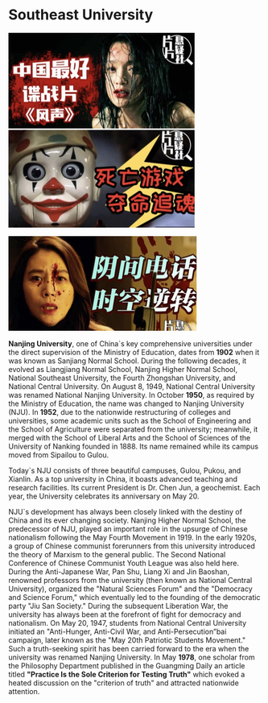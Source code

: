 # Southeast University

[![](images/3.jpg "ehall")](http://ehall.nju.edu.cn/ywtb-portal/official/index.html#/hall)
[![](images/1.jpg "nju")](https://www.nju.edu.cn/)


[![](images/2.jpg "grawww")](https://grawww.nju.edu.cn/)




**Nanjing University**, one of China`s key comprehensive universities under the direct supervision of the Ministry of Education, dates from **1902** when it was known as Sanjiang Normal School. During the following decades, it evolved as Liangjiang Normal School, Nanjing Higher Normal School, National Southeast University, the Fourth Zhongshan University, and National Central University. On August 8, 1949, National Central University was renamed National Nanjing University. In October **1950**, as required by the Ministry of Education, the name was changed to Nanjing University (NJU). In **1952**, due to the nationwide restructuring of colleges and universities, some academic units such as the School of Engineering and the School of Agriculture were separated from the university; meanwhile, it merged with the School of Liberal Arts and the School of Sciences of the University of Nanking founded in 1888. Its name remained while its campus moved from Sipailou to Gulou.

Today`s NJU consists of three beautiful campuses, Gulou, Pukou, and Xianlin. As a top university in China, it boasts advanced teaching and research facilities. Its current President is Dr. Chen Jun, a geochemist. Each year, the University celebrates its anniversary on May 20.

NJU`s development has always been closely linked with the destiny of China and its ever changing society. Nanjing Higher Normal School, the predecessor of NJU, played an important role in the upsurge of Chinese nationalism following the May Fourth Movement in 1919. In the early 1920s, a group of Chinese communist forerunners from this university introduced the theory of Marxism to the general public. The Second National Conference of Chinese Communist Youth League was also held here. During the Anti-Japanese War, Pan Shu, Liang Xi and Jin Baoshan, renowned professors from the university (then known as National Central University), organized the "Natural Sciences Forum" and the "Democracy and Science Forum," which eventually led to the founding of the democratic party "Jiu San Society." During the subsequent Liberation War, the university has always been at the forefront of fight for democracy and nationalism. On May 20, 1947, students from National Central University initiated an "Anti-Hunger, Anti-Civil War, and Anti-Persecution”bai campaign, later known as the "May 20th Patriotic Students Movement." Such a truth-seeking spirit has been carried forward to the era when the university was renamed Nanjing University. In May **1978**, one scholar from the Philosophy Department published in the Guangming Daily an article titled **"Practice Is the Sole Criterion for Testing Truth"** which evoked a heated discussion on the "criterion of truth" and attracted nationwide attention.














